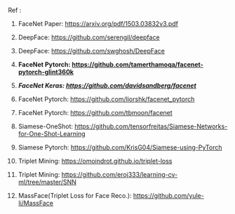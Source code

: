 Ref : 
1. FaceNet Paper: https://arxiv.org/pdf/1503.03832v3.pdf

1. DeepFace: https://github.com/serengil/deepface
2. DeepFace: https://github.com/swghosh/DeepFace

3. **FaceNet Pytorch: https://github.com/tamerthamoqa/facenet-pytorch-glint360k**
5. ***FaceNet Keras: https://github.com/davidsandberg/facenet***
6. FaceNet Pytorch: https://github.com/liorshk/facenet_pytorch
7. FaceNet Pytorch: https://github.com/tbmoon/facenet

10. Siamese-OneShot: https://github.com/tensorfreitas/Siamese-Networks-for-One-Shot-Learning
10. Siamese Pytorch: https://github.com/KrisG04/Siamese-using-PyTorch
11. Triplet Mining: https://omoindrot.github.io/triplet-loss
12. Triplet Mining: https://github.com/eroj333/learning-cv-ml/tree/master/SNN

13. MassFace(Triplet Loss for Face Reco.): https://github.com/yule-li/MassFace
